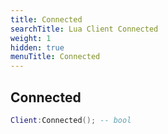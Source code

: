 ```yaml
---
title: Connected
searchTitle: Lua Client Connected
weight: 1
hidden: true
menuTitle: Connected
---
```

## Connected
```lua
Client:Connected(); -- bool
```